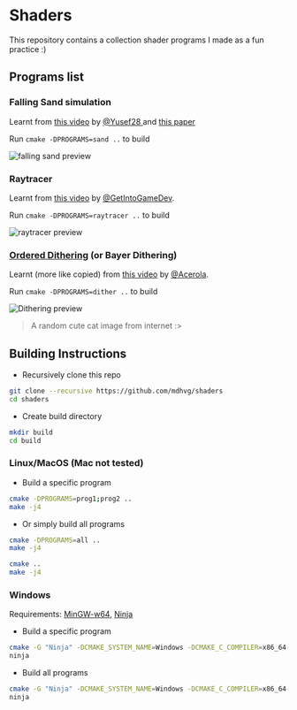 # Shaders

This repository contains a collection shader programs I made as a fun practice :)

## Programs list

### Falling Sand simulation

Learnt from [this video](https://youtu.be/8Tf18MMZ-5U) by [@Yusef28
](https://www.youtube.com/@Yusef28) and [this paper](https://arxiv.org/abs/2008.06341)

Run `cmake -DPROGRAMS=sand ..` to build

![falling sand preview](images/sand.png)

### Raytracer

Learnt from [this video](https://youtu.be/sVps_gqlrqQ) by [@GetIntoGameDev](https://www.youtube.com/@GetIntoGameDev).

Run `cmake -DPROGRAMS=raytracer ..` to build

![raytracer preview](images/raytracer.png)

### [Ordered Dithering](https://en.wikipedia.org/wiki/Ordered_dithering) (or Bayer Dithering)

Learnt (more like copied) from [this video](https://youtu.be/8wOUe32Pt-E) by [@Acerola](https://www.youtube.com/@Acerola_t).

Run `cmake -DPROGRAMS=dither ..` to build

![Dithering preview](images/dither.png)

> A random cute cat image from internet :>

## Building Instructions

- Recursively clone this repo

```bash
git clone --recursive https://github.com/mdhvg/shaders
cd shaders
```

- Create build directory

```bash
mkdir build
cd build
```

### Linux/MacOS (Mac not tested)

- Build a specific program

```bash
cmake -DPROGRAMS=prog1;prog2 ..
make -j4
```

- Or simply build all programs

```bash
cmake -DPROGRAMS=all ..
make -j4
```

```bash
cmake ..
make -j4
```

### Windows

Requirements: [MinGW-w64](https://www.mingw-w64.org/downloads/), [Ninja](https://ninja-build.org/)

- Build a specific program

```bash
cmake -G "Ninja" -DCMAKE_SYSTEM_NAME=Windows -DCMAKE_C_COMPILER=x86_64-w64-mingw32-gcc -DCMAKE_CXX_COMPILER=x86_64-w64-mingw32-g++ -DPROGRAMS=prog1;prog2 -B . -S ..
ninja
```

- Build all programs

```bash
cmake -G "Ninja" -DCMAKE_SYSTEM_NAME=Windows -DCMAKE_C_COMPILER=x86_64-w64-mingw32-gcc -DCMAKE_CXX_COMPILER=x86_64-w64-mingw32-g++ -B . -S ..
ninja
```
